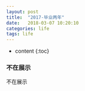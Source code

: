 ```yaml
---
layout: post
title:  "2017-毕业两年"
date:   2018-03-07 10:20:10
categories: life
tags: life
---
```


* content
{:toc}

### 不在展示

不在展示
